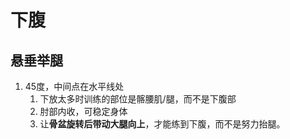 # 下腹
## 悬垂举腿
1. 45度，中间点在水平线处
	1. 下放太多时训练的部位是髂腰肌/腿，而不是下腹部
	2. 肘部内收，可稳定身体
	3. 让**骨盆旋转后带动大腿向上**，才能练到下腹，而不是努力抬腿。